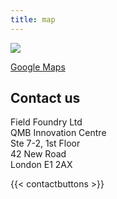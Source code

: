 ```yaml
---
title: map
---
```


![](/uploads/map.png)

[Google Maps](https://maps.app.goo.gl/btA9NtdEuxt7c5137)

## Contact us

Field Foundry Ltd  
QMB Innovation Centre  
Ste 7-2, 1st Floor  
42 New Road  
London E1 2AX  

{{< contactbuttons >}}